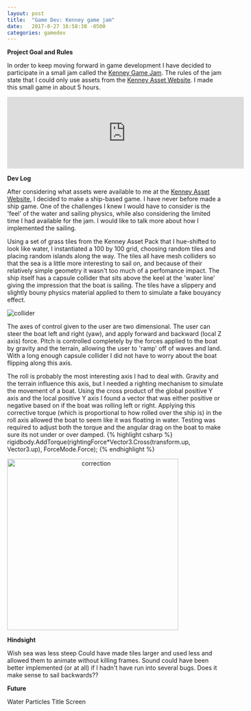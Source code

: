```yaml
---
layout: post
title:  "Game Dev: Kenney game jam"
date:   2017-8-27 16:58:38 -0500
categories: gamedev
---
```


**Project Goal and Rules**

In order to keep moving forward in game development I have decided to participate in a small jam called the [Kenney Game Jam][kenney]. The rules of the jam state that I could only use assets from the [Kenney Asset Website][kenneyassets]. I made this small game in about 5 hours.

<iframe width="552" frameborder="0" height="167" src="https://itch.io/embed/171489"></iframe>



**Dev Log**

After considering what assets were available to me at the [Kenney Asset Website][kenneyassets], I decided to make a ship-based game. I have never before made a ship game. One of the challenges I knew I would have to consider is the 'feel' of the water and sailing physics, while also considering the limited time I had available for the jam. I would like to talk more about how I implemented the sailing.

Using a set of grass tiles from the Kenney Asset Pack that I hue-shifted to look like water, I instantiated a 100 by 100 grid, choosing random tiles and placing random islands along the way. The tiles all have mesh colliders so that the sea is a little more interesting to sail on, and because of their relatively simple geometry it wasn't too much of a perfomance impact. The ship itself has a capsule collider that sits above the keel at the 'water line' giving the impression that the boat is sailing. The tiles have a slippery and slightly bouny physics material applied to them to simulate a fake bouyancy effect.

![collider]({{site.url}}/assets/gamedev/collider.png)


The axes of control given to the user are two dimensional. The user can steer the boat left and right (yaw), and apply forward and backward (local Z axis) force. Pitch is controlled completely by the forces applied to the boat by gravity and the terrain, allowing the user to 'ramp' off of waves and land. With a long enough capsule collider I did not have to worry about the boat flipping along this axis.

The roll is probably the most interesting axis I had to deal with. Gravity and the terrain influence this axis, but I needed a righting mechanism to simulate the movement of a boat. Using the cross product of the global positive Y axis and the local positive Y axis I found a vector that was either positive or negative based on if the boat was rolling left or right. Applying this corrective torque (which is proportional to how rolled over the ship is) in the roll axis allowed the boat to seem like it was floating in water. Testing was required to adjust both the torque and the angular drag on the boat to make sure its not under or over damped.
{% highlight csharp %}
    rigidbody.AddTorque(rightingForce*Vector3.Cross(transform.up, Vector3.up), ForceMode.Force);
{% endhighlight %}

<img src="{{site.url}}/assets/gamedev/correction.gif" alt="correction" width="399px" style="text-align: center;"/>

**Hindsight**

Wish sea was less steep
Could have made tiles larger and used less and allowed them to animate without killing frames.
Sound could have been better implemented (or at all) if I hadn't have run into several bugs.
Does it make sense to sail backwards??

**Future**

Water Particles
Title Screen


[kenney]: https://itch.io/jam/kenney-jam-2017
[kenneyassets]: http://kenney.nl/assets
